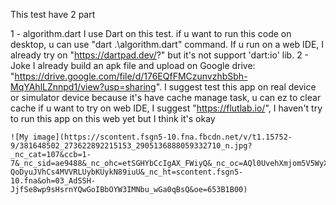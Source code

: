 This test have 2 part

1 - algorithm.dart
    I use Dart on this test. if u want to run this code on desktop, u can use "dart .\algorithm.dart" command. 
    If u run on a web IDE, I already try on "https://dartpad.dev/?" but it's not support 'dart:io' lib. 
2 - Joke
    I already build an apk file and upload on Google drive: "https://drive.google.com/file/d/176EQfFMCzunvzhbSbh-MqYAhlLZnnpd1/view?usp=sharing". I suggest test this app on real device or simulator device because it's have cache manage task, u can ez to clear cache if u want to try on web IDE, I suggest "https://flutlab.io/", I haven't try to run this app on this web yet but I think it's okay

    ![My image](https://scontent.fsgn5-10.fna.fbcdn.net/v/t1.15752-9/381648502_273622892215153_2905136888059332710_n.jpg?_nc_cat=107&ccb=1-7&_nc_sid=ae9488&_nc_ohc=etSGHYbCcIgAX_FWiyQ&_nc_oc=AQl0UvehXmjom5V5WyXCzQLd12Zq8weOBMxlh-QoDyuJVhCs4MVVRLUybKUykN89iuU&_nc_ht=scontent.fsgn5-10.fna&oh=03_AdSSH-JjfSe8wp9sHsrnYQwGoIBbOYW3IMNbu_wGa0qBsQ&oe=653B1B00)